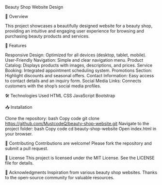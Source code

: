 Beauty Shop Website Design

📖 Overview

This project showcases a beautifully designed website for a beauty shop, providing an intuitive and engaging user experience for browsing and purchasing beauty products and services.

🚀 Features

Responsive Design: Optimized for all devices (desktop, tablet, mobile).
User-Friendly Navigation: Simple and clear navigation menu.
Product Catalog: Displays products with images, descriptions, and prices.
Service Booking: Integrated appointment scheduling system.
Promotions Section: Highlight discounts and seasonal offers.
Contact Information: Easy access to contact details and an inquiry form.
Social Media Links: Connects customers with the shop’s social media profiles.


🛠 Technologies Used
HTML
CSS
JavaScript
Bootstrap


📥 Installation

Clone the repository:
bash
Copy code
git clone https://github.com/MustcodeQ/beauty-shop-website.git
Navigate to the project folder:
bash
Copy code
cd beauty-shop-website
Open index.html in your browser.


🤝 Contributing
Contributions are welcome! Please fork the repository and submit a pull request.


📄 License
This project is licensed under the MIT License. See the LICENSE file for details.

🙏 Acknowledgments
Inspiration from various beauty shop websites.
Thanks to the open-source community for valuable resources.
